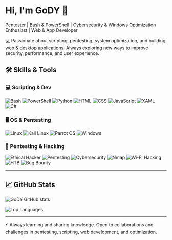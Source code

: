 # Hi, I'm GoDY 👋

Pentester | Bash & PowerShell | Cybersecurity & Windows Optimization Enthusiast | Web & App Developer  

💻 Passionate about scripting, pentesting, system optimization, and building web & desktop applications. Always exploring new ways to improve security, performance, and user experience.  


## 🛠️ Skills & Tools

### 💻 Scripting & Dev
![Bash](https://img.shields.io/badge/Bash-Scripting-4EAA25?logo=gnu-bash&logoColor=white)
![PowerShell](https://img.shields.io/badge/PowerShell-5.1+-blue?logo=powershell&logoColor=white)
![Python](https://img.shields.io/badge/Python-3+-3776AB?logo=python&logoColor=white)
![HTML](https://img.shields.io/badge/HTML-E34F26?logo=html5&logoColor=white)
![CSS](https://img.shields.io/badge/CSS-1572B6?logo=css3&logoColor=white)
![JavaScript](https://img.shields.io/badge/JavaScript-F7DF1E?logo=javascript&logoColor=black)
![XAML](https://img.shields.io/badge/XAML-512BD4?logo=none&logoColor=white)
![C#](https://img.shields.io/badge/C%23-239120?logo=csharp&logoColor=white)

### 🖥️ OS & Pentesting
![Linux](https://img.shields.io/badge/Linux-Kernel-000000?logo=linux&logoColor=white)
![Kali Linux](https://img.shields.io/badge/Kali-Linux-557C94?logo=kalilinux&logoColor=white)
![Parrot OS](https://img.shields.io/badge/Parrot-OS-3DDC84?logo=parrot&logoColor=white)
![Windows](https://img.shields.io/badge/Windows-10|11-0078D6?logo=windows&logoColor=white)

### 🔐 Pentesting & Hacking
![Ethical Hacker](https://img.shields.io/badge/Ethical%20Hacker-💻-green)
![Pentesting](https://img.shields.io/badge/Pentesting-⚡-red)
![Cybersecurity](https://img.shields.io/badge/Cybersecurity-🔒-blue)
![Nmap](https://img.shields.io/badge/Nmap-00BFFF?logo=nmap&logoColor=white)
![Wi-Fi Hacking](https://img.shields.io/badge/Wi-Fi-Hacking-yellow?logo=none)
![HTB](https://img.shields.io/badge/HTB-🏴‍☠️-purple)
![Bug Bounty](https://img.shields.io/badge/Bug%20Bounty-💥-orange)

---

## 📈 GitHub Stats

![GoDY GitHub stats](https://github-readme-stats.vercel.app/api?username=GoDY4u&show_icons=true&theme=radical&hide_title=true)

![Top Languages](https://github-readme-stats.vercel.app/api/top-langs/?username=GoDY4u&layout=compact&theme=radical)

---

⚡ Always learning and sharing knowledge. Open to collaborations and challenges in pentesting, scripting, web development, and optimization.
